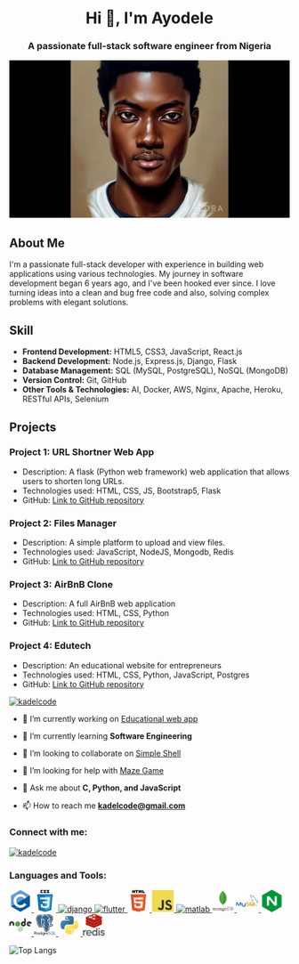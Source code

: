 <!--
**kadelcode/kadelcode** is a ✨ _special_ ✨ repository because its `README.md` (this file) appears on your GitHub profile.

Here are some ideas to get you started:

- 🔭 I’m currently working on ...
- 🌱 I’m currently learning ...
- 👯 I’m looking to collaborate on ...
- 🤔 I’m looking for help with ...
- 💬 Ask me about ...
- 📫 How to reach me: ...
- 😄 Pronouns: ...
- ⚡ Fun fact: ...
-->

<h1 align="center">Hi 👋, I'm Ayodele</h1>
<h3 align="center">A passionate full-stack software engineer from Nigeria</h3>
<!--<div align="center"><img  alt="Coding" width="400" src="https://media.tenor.com/Aw2-4sShkCUAAAAd/coding.gif"></div>-->
<div align="center">
  <a href="https://drive.google.com/file/d/1ndXZjffcDku9P9h8LPLkQbsWKuNQbB_v/view?usp=sharing">
  <img src="assets/Screenshot (169).png" alt="Video">
</a>
</div>

## About Me
I'm a passionate full-stack developer with experience in building web applications using various technologies. My journey in software development began 6 years ago, and I've been hooked ever since. I love turning ideas into a clean and bug free code and also, solving complex problems with elegant solutions.

## Skill
- **Frontend Development:** HTML5, CSS3, JavaScript, React.js
- **Backend Development:** Node.js, Express.js, Django, Flask
- **Database Management:** SQL (MySQL, PostgreSQL), NoSQL (MongoDB)
- **Version Control:** Git, GitHub
- **Other Tools & Technologies:** AI, Docker, AWS, Nginx, Apache, Heroku, RESTful APIs, Selenium

## Projects
### Project 1: URL Shortner Web App
- Description: A flask (Python web framework) web application that allows users to shorten long URLs.
- Technologies used: HTML, CSS, JS, Bootstrap5, Flask
- GitHub: [Link to GitHub repository](https://github.com/kadelcode/url-shortener)

### Project 2: Files Manager
- Description: A simple platform to upload and view files.
- Technologies used: JavaScript, NodeJS, Mongodb, Redis
- GitHub: [Link to GitHub repository](https://github.com/kadelcode/alx-files_manager)

### Project 3: AirBnB Clone
- Description: A full AirBnB web application
- Technologies used: HTML, CSS, Python
- GitHub: [Link to GitHub repository](https://github.com/kadelcode/AirBnB_clone)

### Project 4: Edutech
- Description: An educational website for entrepreneurs
- Technologies used: HTML, CSS, Python, JavaScript, Postgres
- GitHub: [Link to GitHub repository](https://github.com/kadelcode/edutech)
<p align="left"> <a href="https://github.com/ryo-ma/github-profile-trophy"><img src="https://github-profile-trophy.vercel.app/?username=kadelcode" alt="kadelcode" /></a> </p>

- 🔭 I’m currently working on [Educational web app](https://github.com/kadelcode/edutech)

- 🌱 I’m currently learning **Software Engineering**

- 👯 I’m looking to collaborate on [Simple Shell](https://github.com/kadelcode/simple_shell)

- 🤝 I’m looking for help with [Maze Game](https://github.com/kadelcode/maze_project)

- 💬 Ask me about **C, Python, and JavaScript**

- 📫 How to reach me **kadelcode@gmail.com**

<h3 align="left">Connect with me:</h3>
<p align="left">
<a href="https://twitter.com/kadelcode" target="blank"><img align="center" src="https://raw.githubusercontent.com/rahuldkjain/github-profile-readme-generator/master/src/images/icons/Social/twitter.svg" alt="kadelcode" height="30" width="40" /></a>
</p>

<h3 align="left">Languages and Tools:</h3>
<p align="left"> <a href="https://www.cprogramming.com/" target="_blank" rel="noreferrer"> <img src="https://raw.githubusercontent.com/devicons/devicon/master/icons/c/c-original.svg" alt="c" width="40" height="40"/> </a> <a href="https://www.w3schools.com/css/" target="_blank" rel="noreferrer"> <img src="https://raw.githubusercontent.com/devicons/devicon/master/icons/css3/css3-original-wordmark.svg" alt="css3" width="40" height="40"/> </a> <a href="https://www.djangoproject.com/" target="_blank" rel="noreferrer"> <img src="https://cdn.worldvectorlogo.com/logos/django.svg" alt="django" width="40" height="40"/> </a> <a href="https://flutter.dev" target="_blank" rel="noreferrer"> <img src="https://www.vectorlogo.zone/logos/flutterio/flutterio-icon.svg" alt="flutter" width="40" height="40"/> </a> <a href="https://www.w3.org/html/" target="_blank" rel="noreferrer"> <img src="https://raw.githubusercontent.com/devicons/devicon/master/icons/html5/html5-original-wordmark.svg" alt="html5" width="40" height="40"/> </a> <a href="https://developer.mozilla.org/en-US/docs/Web/JavaScript" target="_blank" rel="noreferrer"> <img src="https://raw.githubusercontent.com/devicons/devicon/master/icons/javascript/javascript-original.svg" alt="javascript" width="40" height="40"/> </a> <a href="https://www.mathworks.com/" target="_blank" rel="noreferrer"> <img src="https://upload.wikimedia.org/wikipedia/commons/2/21/Matlab_Logo.png" alt="matlab" width="40" height="40"/> </a> <a href="https://www.mongodb.com/" target="_blank" rel="noreferrer"> <img src="https://raw.githubusercontent.com/devicons/devicon/master/icons/mongodb/mongodb-original-wordmark.svg" alt="mongodb" width="40" height="40"/> </a> <a href="https://www.mysql.com/" target="_blank" rel="noreferrer"> <img src="https://raw.githubusercontent.com/devicons/devicon/master/icons/mysql/mysql-original-wordmark.svg" alt="mysql" width="40" height="40"/> </a> <a href="https://www.nginx.com" target="_blank" rel="noreferrer"> <img src="https://raw.githubusercontent.com/devicons/devicon/master/icons/nginx/nginx-original.svg" alt="nginx" width="40" height="40"/> </a> <a href="https://nodejs.org" target="_blank" rel="noreferrer"> <img src="https://raw.githubusercontent.com/devicons/devicon/master/icons/nodejs/nodejs-original-wordmark.svg" alt="nodejs" width="40" height="40"/> </a> <a href="https://www.postgresql.org" target="_blank" rel="noreferrer"> <img src="https://raw.githubusercontent.com/devicons/devicon/master/icons/postgresql/postgresql-original-wordmark.svg" alt="postgresql" width="40" height="40"/> </a> <a href="https://www.python.org" target="_blank" rel="noreferrer"> <img src="https://raw.githubusercontent.com/devicons/devicon/master/icons/python/python-original.svg" alt="python" width="40" height="40"/> </a> <a href="https://redis.io" target="_blank" rel="noreferrer"> <img src="https://raw.githubusercontent.com/devicons/devicon/master/icons/redis/redis-original-wordmark.svg" alt="redis" width="40" height="40"/> </a> </p>

<!--<p><img align="center" src="https://github-readme-stats.vercel.app/api/top-langs?username=kadelcode&show_icons=true&locale=en&layout=compact" alt="kadelcode" /></p>-->
![Top Langs](https://github-readme-stats.vercel.app/api/top-langs/?username=kadelcode&langs_count=14&layout=donut-vertical)
